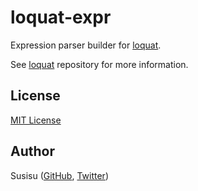 # loquat-expr
Expression parser builder for [loquat](https://github.com/susisu/loquat2).

See [loquat](https://github.com/susisu/loquat2) repository for more information.

## License
[MIT License](http://opensource.org/licenses/mit-license.php)

## Author
Susisu ([GitHub](https://github.com/susisu), [Twitter](https://twitter.com/susisu2413))
